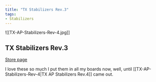 ```yaml
---
title: "TX Stabilizers Rev.3"
tags:
- Stabilizers
---
```


![[TX-AP-Stabilizers-Rev-4.jpg]]

## TX Stabilizers Rev.3

[Store page](https://keebsforall.com/products/tx-stabilizers?variant=43105709719771)

I love these so much I put them in all my boards now, well, until [[TX-AP-Stabilizers-Rev-4|TX AP Stabilizers Rev.4]] came out.
